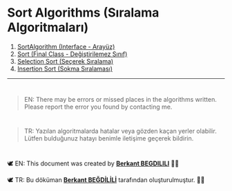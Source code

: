 # Sort Algorithms (Sıralama Algoritmaları)

 1. [SortAlgorithm (Interface - Arayüz)](https://github.com/berkantbegdilili/JavaAlgorithms/blob/master/sorts/SortAlgorithm.java "by BB")
 2. [Sort (Final Class - Değiştirilemez Sınıf)](https://github.com/berkantbegdilili/JavaAlgorithms/blob/master/sorts/Sort.java "by BB")
 3. [Selection Sort (Seçerek Sıralama)](https://github.com/berkantbegdilili/JavaAlgorithms/blob/master/sorts/SelectionSort.java "by BB")
 4. [Insertion Sort (Sokma Sıralaması)](https://github.com/berkantbegdilili/JavaAlgorithms/blob/master/sorts/InsertionSort.java "by BB")

________________________________

#
> EN: There may be errors or missed places in the algorithms written. Please report the error you found by contacting me.
#
> TR: Yazılan algoritmalarda hatalar veya gözden kaçan yerler olabilir. Lütfen bulduğunuz hatayı benimle iletişime geçerek bildirin.


#
🕊 EN: This document was created by [**Berkant BEGDILILI**](https://t.me/berkantbegdilili "Telegram: @berkantbegdilili")  ✌🏼

🕊 TR: Bu döküman [**Berkant BEĞDİLİLİ**](https://t.me/berkantbegdilili "Telegram: @berkantbegdilili") tarafından oluşturulmuştur. ✌🏼





